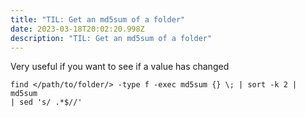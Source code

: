 ```yaml
---
title: "TIL: Get an md5sum of a folder"
date: 2023-03-18T20:02:20.998Z
description: "TIL: Get an md5sum of a folder"
---
```

Very useful if you want to see if a value has changed



```
find </path/to/folder/> -type f -exec md5sum {} \; | sort -k 2 | md5sum
| sed 's/ .*$//'
```